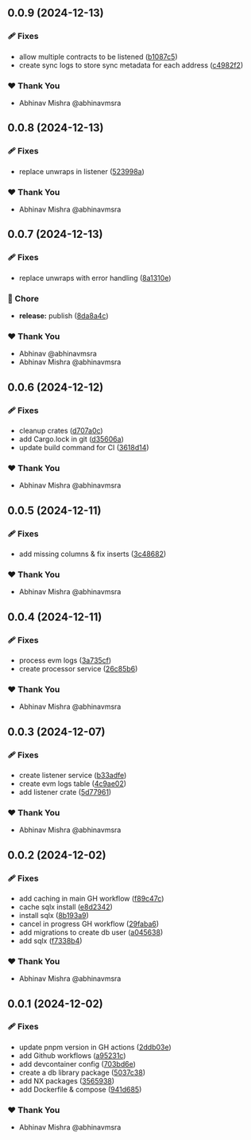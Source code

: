 ## 0.0.9 (2024-12-13)

### 🩹 Fixes

- allow multiple contracts to be listened ([b1087c5](https://github.com/abhinavmsra/indexer-rs/commit/b1087c5))
- create sync logs to store sync metadata for each address ([c4982f2](https://github.com/abhinavmsra/indexer-rs/commit/c4982f2))

### ❤️ Thank You

- Abhinav Mishra @abhinavmsra

## 0.0.8 (2024-12-13)

### 🩹 Fixes

- replace unwraps in listener ([523998a](https://github.com/abhinavmsra/indexer-rs/commit/523998a))

### ❤️ Thank You

- Abhinav Mishra @abhinavmsra

## 0.0.7 (2024-12-13)

### 🩹 Fixes

- replace unwraps with error handling ([8a1310e](https://github.com/abhinavmsra/indexer-rs/commit/8a1310e))

### 🏡 Chore

- **release:** publish ([8da8a4c](https://github.com/abhinavmsra/indexer-rs/commit/8da8a4c))

### ❤️ Thank You

- Abhinav @abhinavmsra
- Abhinav Mishra @abhinavmsra

## 0.0.6 (2024-12-12)

### 🩹 Fixes

- cleanup crates ([d707a0c](https://github.com/abhinavmsra/indexer-rs/commit/d707a0c))
- add Cargo.lock in git ([d35606a](https://github.com/abhinavmsra/indexer-rs/commit/d35606a))
- update build command for CI ([3618d14](https://github.com/abhinavmsra/indexer-rs/commit/3618d14))

### ❤️ Thank You

- Abhinav Mishra @abhinavmsra

## 0.0.5 (2024-12-11)

### 🩹 Fixes

- add missing columns & fix inserts ([3c48682](https://github.com/abhinavmsra/indexer-rs/commit/3c48682))

### ❤️ Thank You

- Abhinav Mishra @abhinavmsra

## 0.0.4 (2024-12-11)

### 🩹 Fixes

- process evm logs ([3a735cf](https://github.com/abhinavmsra/indexer-rs/commit/3a735cf))
- create processor service ([26c85b6](https://github.com/abhinavmsra/indexer-rs/commit/26c85b6))

### ❤️ Thank You

- Abhinav Mishra @abhinavmsra

## 0.0.3 (2024-12-07)

### 🩹 Fixes

- create listener service ([b33adfe](https://github.com/abhinavmsra/indexer-rs/commit/b33adfe))
- create evm logs table ([4c9ae02](https://github.com/abhinavmsra/indexer-rs/commit/4c9ae02))
- add listener crate ([5d77961](https://github.com/abhinavmsra/indexer-rs/commit/5d77961))

### ❤️ Thank You

- Abhinav Mishra @abhinavmsra

## 0.0.2 (2024-12-02)

### 🩹 Fixes

- add caching in main GH workflow ([f89c47c](https://github.com/abhinavmsra/indexer-rs/commit/f89c47c))
- cache sqlx install ([e8d2342](https://github.com/abhinavmsra/indexer-rs/commit/e8d2342))
- install sqlx ([8b193a9](https://github.com/abhinavmsra/indexer-rs/commit/8b193a9))
- cancel in progress GH workflow ([29faba6](https://github.com/abhinavmsra/indexer-rs/commit/29faba6))
- add migrations to create db user ([a045638](https://github.com/abhinavmsra/indexer-rs/commit/a045638))
- add sqlx ([f7338b4](https://github.com/abhinavmsra/indexer-rs/commit/f7338b4))

### ❤️ Thank You

- Abhinav Mishra @abhinavmsra

## 0.0.1 (2024-12-02)

### 🩹 Fixes

- update pnpm version in GH actions ([2ddb03e](https://github.com/abhinavmsra/indexer-rs/commit/2ddb03e))
- add Github workflows ([a95231c](https://github.com/abhinavmsra/indexer-rs/commit/a95231c))
- add devcontainer config ([703bd6e](https://github.com/abhinavmsra/indexer-rs/commit/703bd6e))
- create a db library package ([5037c38](https://github.com/abhinavmsra/indexer-rs/commit/5037c38))
- add NX packages ([3565938](https://github.com/abhinavmsra/indexer-rs/commit/3565938))
- add Dockerfile & compose ([941d685](https://github.com/abhinavmsra/indexer-rs/commit/941d685))

### ❤️ Thank You

- Abhinav Mishra @abhinavmsra